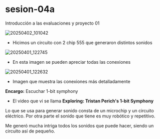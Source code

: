 # sesion-04a

Introducción a las evaluaciones y proyecto 01

![20250402_101042](https://github.com/user-attachments/assets/8ae4eef2-b34e-4d0a-af40-c8b348344fc1)

- Hicimos un circuito con 2 chip 555 que generaron distintos sonidos

![20250401_122745](https://github.com/user-attachments/assets/7cb12aaa-10c8-4d84-b67f-12ab215e60b0)

- En esta imagen se pueden apreciar todas las conexiones

![20250401_122632](https://github.com/user-attachments/assets/82d1676e-8660-4594-93b2-a89a0caed084)

- Imagen que muestra las conexiones más detalladamente

**Encargo:** Escuchar 1-bit symphony

- El video que vi se llama **Exploring: Tristan Perich's 1-bit Symphony**

Lo que se usa para generar sonido consta de un microchip y un circuito eléctrico. Por otra parte el sonido que tiene es muy robótico y repetitivo.

Me generó mucha intriga todos los sonidos que puede hacer, siendo un circuito así de pequeño.
